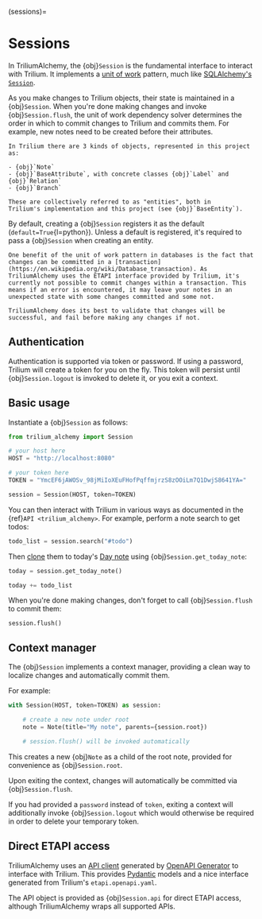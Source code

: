 (sessions)=
# Sessions

In TriliumAlchemy, the {obj}`Session` is the fundamental interface to interact with Trilium. It implements a [unit of work](https://martinfowler.com/eaaCatalog/unitOfWork.html) pattern, much like [SQLAlchemy's `Session`](https://docs.sqlalchemy.org/en/20/orm/session.html).

As you make changes to Trilium objects, their state is maintained in a {obj}`Session`. When you're done making changes and invoke {obj}`Session.flush`, the unit of work dependency solver determines the order in which to commit changes to Trilium and commits them. For example, new notes need to be created before their attributes.

```{note}
In Trilium there are 3 kinds of objects, represented in this project as:

- {obj}`Note`
- {obj}`BaseAttribute`, with concrete classes {obj}`Label` and {obj}`Relation`
- {obj}`Branch`

These are collectively referred to as "entities", both in 
Trilium's implementation and this project (see {obj}`BaseEntity`).
```

By default, creating a {obj}`Session` registers it as the default (`default=True`{l=python}). Unless a default is registered, it's required to pass a {obj}`Session` when creating an entity.

```{warning}
One benefit of the unit of work pattern in databases is the fact that  changes can be committed in a [transaction](https://en.wikipedia.org/wiki/Database_transaction). As TriliumAlchemy uses the ETAPI interface provided by Trilium, it's currently not possible to commit changes within a transaction. This means if an error is encountered, it may leave your notes in an unexpected state with some changes committed and some not.

TriliumAlchemy does its best to validate that changes will be successful, and fail before making any changes if not.
```

## Authentication

Authentication is supported via token or password. If using a password, Trilium will create a token for you on the fly. This token will persist until {obj}`Session.logout` is invoked to delete it, or you exit a context.

## Basic usage

Instantiate a {obj}`Session` as follows:

```python
from trilium_alchemy import Session

# your host here
HOST = "http://localhost:8080"

# your token here
TOKEN = "YmcEF6jAWOSv_98jMiIoXEuFHofPqffmjrzS8zOOiLm7Q1DwjS8641YA="

session = Session(HOST, token=TOKEN)
```

You can then interact with Trilium in various ways as documented in the {ref}`API <trilium_alchemy>`. For example, perform a note search to get todos:

```python
todo_list = session.search("#todo")
```

Then [clone](https://github.com/zadam/trilium/wiki/Cloning-notes) them to today's [Day note](https://github.com/zadam/trilium/wiki/Day-notes) using {obj}`Session.get_today_note`:

```python
today = session.get_today_note()

today += todo_list
```

When you're done making changes, don't forget to call {obj}`Session.flush` to commit them:

```
session.flush()
```

## Context manager

The {obj}`Session` implements a context manager, providing a clean way to localize changes and automatically commit them.

For example:

```python
with Session(HOST, token=TOKEN) as session:

    # create a new note under root
    note = Note(title="My note", parents={session.root})

    # session.flush() will be invoked automatically
```

This creates a new {obj}`Note` as a child of the root note, provided for convenience as {obj}`Session.root`.

Upon exiting the context, changes will automatically be committed via {obj}`Session.flush`.

If you had provided a `password` instead of `token`, exiting a context will additionally invoke {obj}`Session.logout` which would otherwise be required in order to delete your temporary token.

## Direct ETAPI access

TriliumAlchemy uses an [API client](https://github.com/mm21/trilium-client) generated by [OpenAPI Generator](https://openapi-generator.tech) to interface with Trilium. This provides [Pydantic](https://docs.pydantic.dev/latest/) models and a nice interface generated from Trilium's `etapi.openapi.yaml`.

The API object is provided as {obj}`Session.api` for direct ETAPI access, although TriliumAlchemy wraps all supported APIs.
